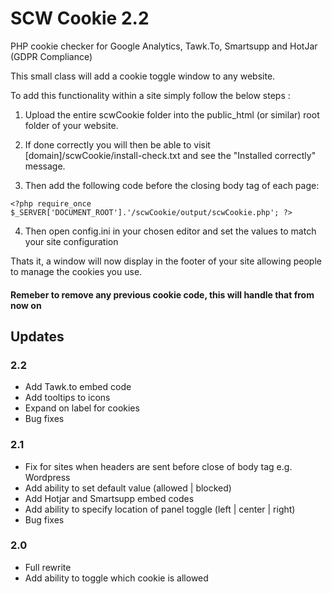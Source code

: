 # SCW Cookie 2.2
PHP cookie checker for Google Analytics, Tawk.To, Smartsupp and HotJar (GDPR Compliance)

This small class will add a cookie toggle window to any website.

To add this functionality within a site simply follow the below steps :

1. Upload the entire scwCookie folder into the public_html (or similar) root folder of your website.

2. If done correctly you will then be able to visit [domain]/scwCookie/install-check.txt and see the "Installed correctly" message.

3. Then add the following code before the closing body tag of each page:
```
<?php require_once $_SERVER['DOCUMENT_ROOT'].'/scwCookie/output/scwCookie.php'; ?>
```

4. Then open config.ini in your chosen editor and set the values to match your site configuration

Thats it, a window will now display in the footer of your site allowing people to manage the cookies you use.

#### Remeber to remove any previous cookie code, this will handle that from now on

## Updates
### 2.2
- Add Tawk.to embed code
- Add tooltips to icons
- Expand on label for cookies
- Bug fixes

### 2.1
- Fix for sites when headers are sent before close of body tag e.g. Wordpress
- Add ability to set default value (allowed | blocked)
- Add Hotjar and Smartsupp embed codes
- Add ability to specify location of panel toggle (left | center | right)
- Bug fixes


### 2.0
- Full rewrite
- Add ability to toggle which cookie is allowed
